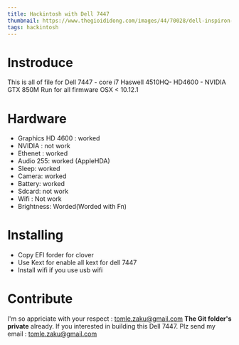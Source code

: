 ```yaml
---
title: Hackintosh with Dell 7447
thumbnail: https://www.thegioididong.com/images/44/70028/dell-inspiron-7447-1.jpg
tags: hackintosh
---
```


# Instroduce
This is all of file for Dell 7447 - core i7 Haswell 4510HQ- HD4600 - NVIDIA GTX 850M
Run for all firmware OSX < 10.12.1
# Hardware

- Graphics HD 4600 : worked
- NVIDIA : not work
- Ethenet : worked
- Audio 255: worked (AppleHDA)
- Sleep: worked
- Camera: worked
- Battery: worked
- Sdcard: not work
- Wifi : Not work
- Brightness: Worded(Worded with Fn)
# Installing

- Copy EFI forder for clover
- Use Kext for enable all kext for dell 7447
- Install wifi if you use usb wifi

# Contribute
I'm so appriciate with your respect : tomle.zaku@gmail.com
**The Git folder's private** already. If you interested in building this Dell 7447. Plz send my email  : tomle.zaku@gmail.com
